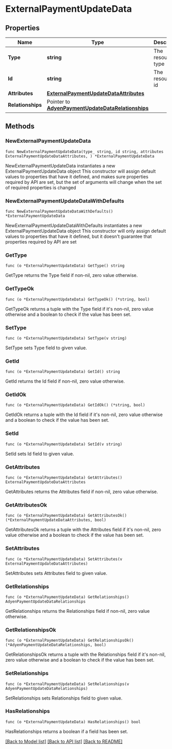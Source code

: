 # ExternalPaymentUpdateData

## Properties

Name | Type | Description | Notes
------------ | ------------- | ------------- | -------------
**Type** | **string** | The resource&#39;s type | [default to "external_payments"]
**Id** | **string** | The resource&#39;s id | 
**Attributes** | [**ExternalPaymentUpdateDataAttributes**](ExternalPaymentUpdateDataAttributes.md) |  | 
**Relationships** | Pointer to [**AdyenPaymentUpdateDataRelationships**](AdyenPaymentUpdateDataRelationships.md) |  | [optional] 

## Methods

### NewExternalPaymentUpdateData

`func NewExternalPaymentUpdateData(type_ string, id string, attributes ExternalPaymentUpdateDataAttributes, ) *ExternalPaymentUpdateData`

NewExternalPaymentUpdateData instantiates a new ExternalPaymentUpdateData object
This constructor will assign default values to properties that have it defined,
and makes sure properties required by API are set, but the set of arguments
will change when the set of required properties is changed

### NewExternalPaymentUpdateDataWithDefaults

`func NewExternalPaymentUpdateDataWithDefaults() *ExternalPaymentUpdateData`

NewExternalPaymentUpdateDataWithDefaults instantiates a new ExternalPaymentUpdateData object
This constructor will only assign default values to properties that have it defined,
but it doesn't guarantee that properties required by API are set

### GetType

`func (o *ExternalPaymentUpdateData) GetType() string`

GetType returns the Type field if non-nil, zero value otherwise.

### GetTypeOk

`func (o *ExternalPaymentUpdateData) GetTypeOk() (*string, bool)`

GetTypeOk returns a tuple with the Type field if it's non-nil, zero value otherwise
and a boolean to check if the value has been set.

### SetType

`func (o *ExternalPaymentUpdateData) SetType(v string)`

SetType sets Type field to given value.


### GetId

`func (o *ExternalPaymentUpdateData) GetId() string`

GetId returns the Id field if non-nil, zero value otherwise.

### GetIdOk

`func (o *ExternalPaymentUpdateData) GetIdOk() (*string, bool)`

GetIdOk returns a tuple with the Id field if it's non-nil, zero value otherwise
and a boolean to check if the value has been set.

### SetId

`func (o *ExternalPaymentUpdateData) SetId(v string)`

SetId sets Id field to given value.


### GetAttributes

`func (o *ExternalPaymentUpdateData) GetAttributes() ExternalPaymentUpdateDataAttributes`

GetAttributes returns the Attributes field if non-nil, zero value otherwise.

### GetAttributesOk

`func (o *ExternalPaymentUpdateData) GetAttributesOk() (*ExternalPaymentUpdateDataAttributes, bool)`

GetAttributesOk returns a tuple with the Attributes field if it's non-nil, zero value otherwise
and a boolean to check if the value has been set.

### SetAttributes

`func (o *ExternalPaymentUpdateData) SetAttributes(v ExternalPaymentUpdateDataAttributes)`

SetAttributes sets Attributes field to given value.


### GetRelationships

`func (o *ExternalPaymentUpdateData) GetRelationships() AdyenPaymentUpdateDataRelationships`

GetRelationships returns the Relationships field if non-nil, zero value otherwise.

### GetRelationshipsOk

`func (o *ExternalPaymentUpdateData) GetRelationshipsOk() (*AdyenPaymentUpdateDataRelationships, bool)`

GetRelationshipsOk returns a tuple with the Relationships field if it's non-nil, zero value otherwise
and a boolean to check if the value has been set.

### SetRelationships

`func (o *ExternalPaymentUpdateData) SetRelationships(v AdyenPaymentUpdateDataRelationships)`

SetRelationships sets Relationships field to given value.

### HasRelationships

`func (o *ExternalPaymentUpdateData) HasRelationships() bool`

HasRelationships returns a boolean if a field has been set.


[[Back to Model list]](../README.md#documentation-for-models) [[Back to API list]](../README.md#documentation-for-api-endpoints) [[Back to README]](../README.md)


